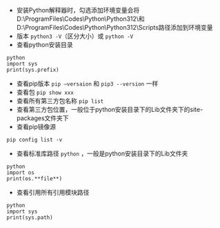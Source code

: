 - 安装Python解释器时，勾选添加环境变量会将D:\ProgramFiles\Codes\Python\Python312\和D:\ProgramFiles\Codes\Python\Python312\Scripts路径添加到环境变量
- 版本 `python3 -V`（区分大小）或 `python -V`
- 查看python安装目录
```
python
import sys
print(sys.prefix)
```
- 查看pip版本 `pip —versaion` 和 `pip3 --version` 一样
- 查看包 ``pip show xxx``
- 查看所有第三方包名称 `pip list`
- 查看第三方包位置，一般位于python安装目录下的Lib文件夹下的site-packages文件夹下
- 查看pip镜像源
```
pip config list -v
```
- 查看标准库路径 `python` ，一般是python安装目录下的Lib文件夹

```
python
import os 
print(os.**file**)
```
- 查看引用所有引用模块路径
```
python
import sys
print(sys.path)
```
